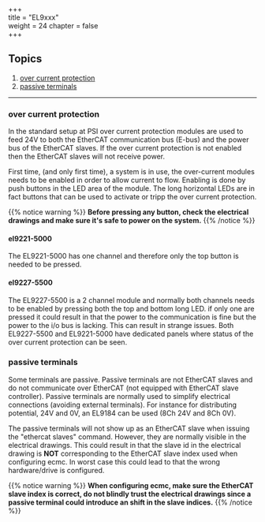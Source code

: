 +++  
title = "EL9xxx"   
weight = 24
chapter = false  
+++

## Topics
1. [over current protection](#over-current-protection)
2. [passive terminals](#passive-terminals)

---
### over current protection
In the standard setup at PSI over current protection modules are used to feed 24V to both the EtherCAT communication bus (E-bus) and the power bus of the EtherCAT slaves. If the over current protection is not enabled then the EtherCAT slaves will not receive power.

First time, (and only first time), a system is in use, the over-current modules needs to be enabled in order to allow current to flow. Enabling is done by push buttons in the LED area of the module. The long horizontal LEDs are in fact buttons that can be used to activate or tripp the over current protection. 

{{% notice warning %}}
**Before pressing any button, check the electrical drawings and make sure it's safe to power on the system.**
{{% /notice %}}

#### el9221-5000
The EL9221-5000 has one channel and therefore only the top button is needed to be pressed.

#### el9227-5500 
The EL9227-5500 is a 2 channel module and normally both channels needs to be enabled by pressing both the top and bottom long LED. if only one are pressed it could result in that the power to the communication is fine but the power to the i/o bus is lacking. This can result in strange issues. Both EL9227-5500 and EL9221-5000 have dedicated panels where status of the over current protection can be seen.

### passive terminals
Some terminals are passive. Passive terminals are not EtherCAT slaves and do not communicate over EtherCAT (not equipped with EtherCAT slave controller). Passive terminals are normally used to simplify electrical connections (avoiding external terminals). For instance for distributing potential, 24V and 0V, an EL9184 can be used (8Ch 24V and 8Ch 0V).

The passive terminals will not show up as an EtherCAT slave when issuing the "ethercat slaves" command. However, they are normally visible in the electrical drawings. This could result in that the slave id in the electrical drawing is **NOT** corresponding to the EtherCAT slave index used when configuring ecmc. In worst case this could lead to that the wrong hardware/drive is configured.

{{% notice warning %}}
**When configuring ecmc, make sure the EtherCAT slave index is correct, do not blindly trust the electrical drawings since a passive terminal could introduce an shift in the slave indices.**
{{% /notice %}}

